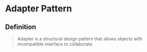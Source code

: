 # Adapter Pattern

## Definition
> Adapter is a structural design pattern that allows objects with incompatible interface to collaborate.


